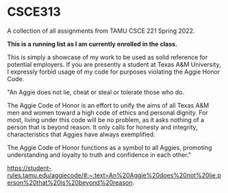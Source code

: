 # CSCE313
A collection of all assignments from TAMU CSCE 221 Spring 2022.

**This is a running list as I am currently enrolled in the class.**

This is simply a showcase of my work to be used as solid reference for potential employers. If you are presently a student at Texas A&M University, I expressly forbid usage of my code for purposes violating the Aggie Honor Code.

"An Aggie does not lie, cheat or steal or tolerate those who do.

The Aggie Code of Honor is an effort to unify the aims of all Texas A&M men and women toward a high code of ethics and personal dignity. For most, living under this code will be no problem, as it asks nothing of a person that is beyond reason. It only calls for honesty and integrity, characteristics that Aggies have always exemplified.

The Aggie Code of Honor functions as a symbol to all Aggies, promoting understanding and loyalty to truth and confidence in each other."

https://student-rules.tamu.edu/aggiecode/#:~:text=An%20Aggie%20does%20not%20lie,person%20that%20is%20beyond%20reason.
